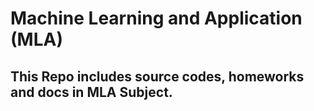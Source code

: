 # Machine Learning and Application (MLA)
## This Repo includes source codes, homeworks and docs in MLA Subject.
